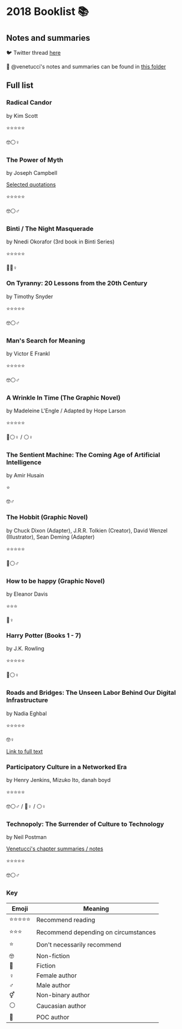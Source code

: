 # 2018 Booklist 📚

## Notes and summaries

🐦 Twitter thread [here](https://twitter.com/mvenetucci/status/950178580545265664)

📁 @venetucci's notes and summaries can be found in [this folder](https://github.com/venetucci/book-notes/tree/master/2018%20notes)

## Full list

### **Radical Candor** 

by Kim Scott

⭐️⭐️⭐️⭐️⭐️

🤓⚪️♀


### **The Power of Myth** 

by Joseph Campbell

[Selected quotations](https://github.com/venetucci/book-notes/blob/master/2018%20notes/power-of-myth-notes.md)

⭐️⭐️⭐️⭐️⭐️

🤓⚪️♂

### **Binti / The Night Masquerade** 

by Nnedi Okorafor (3rd book in Binti Series)

⭐️⭐️⭐️⭐️⭐️

🍄🔵♀

### **On Tyranny: 20 Lessons from the 20th Century** 

by Timothy Snyder

⭐️⭐️⭐️⭐️⭐️

🤓⚪️♂

### **Man's Search for Meaning** 

by Victor E Frankl

⭐️⭐️⭐️⭐️⭐️

🤓⚪️♂

### **A Wrinkle In Time (The Graphic Novel)** 

by Madeleine L'Engle / Adapted by Hope Larson

⭐️⭐️⭐️⭐️⭐️

🍄⚪️♀  / ⚪️♀

### **The Sentient Machine: The Coming Age of Artificial Intelligence** 

by Amir Husain

⭐️

🤓♂

### **The Hobbit (Graphic Novel)**  

by Chuck Dixon (Adapter),  J.R.R. Tolkien (Creator), David Wenzel (Illustrator), Sean Deming (Adapter)

⭐️⭐️⭐️⭐️⭐️

🍄⚪️♂

### **How to be happy (Graphic Novel)** 

by Eleanor Davis

⭐️⭐️⭐️

🍄♀

### **Harry Potter (Books 1 - 7)** 

by J.K. Rowling

⭐️⭐️⭐️⭐️⭐️

🍄⚪️♀

### **Roads and Bridges: The Unseen Labor Behind Our Digital Infrastructure** 

by Nadia Eghbal

⭐️⭐️⭐️⭐️⭐️

🤓♀

[Link to full text](https://www.fordfoundation.org/library/reports-and-studies/roads-and-bridges-the-unseen-labor-behind-our-digital-infrastructure)

### **Participatory Culture in a Networked Era** 

by Henry Jenkins, Mizuko Ito, danah boyd

⭐️⭐️⭐️⭐️⭐️

🤓⚪️♂ / 🔵♀ / ⚪️♀

### **Technopoly: The Surrender of Culture to Technology** 

by Neil Postman

[Venetucci's chapter summaries / notes](https://github.com/venetucci/book-notes/blob/master/2018%20notes/Technopoly-notes.md)

⭐️⭐️⭐️⭐️⭐️

🤓⚪️♂

### Key

|Emoji|Meaning| 
|---|---|
|⭐️⭐️⭐️⭐️⭐️| Recommend reading |
|⭐️⭐️⭐️| Recommend depending on circumstances  |
|⭐️| Don't necessarily recommend |
|🤓| Non-fiction|
|🍄| Fiction|
|♀|Female author|
|♂|Male author|
|⚥|Non-binary author|
|⚪️|Caucasian author|
|🔵|POC author|
